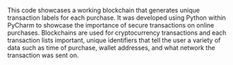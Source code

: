 This code showcases a working blockchain that generates unique transaction labels for each purchase.  It was developed using Python within PyCharm to showcase the importance of secure transactions on online purchases.  Blockchains are used for cryptocurrency transactions and each transaction lists important, unique identifiers that tell the user a variety of data such as time of purchase, wallet addresses, and what network the transaction was sent on.   
